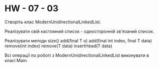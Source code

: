# HW - 07 - 03
Створіть клас ModernUnidirectionalLinkedList.

Реалізувати свій кастомний список - односторонній зв'язаний список.

Реалізувати методи
size()
add(final T o)
add(final int index, final T data)
remove(int index)
remove(T data)
insertHead(T data)

Всі операції по роботі з ModernUnidirectionalLinkedList виконувати в класі Main.
 
